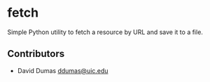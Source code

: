 # fetch

Simple Python utility to fetch a resource by URL and save it to a file.

## Contributors

* David Dumas <ddumas@uic.edu>